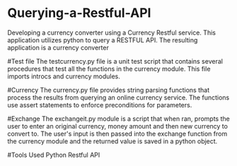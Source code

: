 # Querying-a-Restful-API
Developing a currency converter using a Currency Restful service. 
This application utilizes python to query a RESTFUL API. The resulting application is a currency converter

#Test file
The testcurrency.py file is a unit test script that contains several procedures that test all the functions in the currency module. This file imports introcs and currency modules. 

#Currency
The currency.py file provides string parsing functions that process the results from querying an online currency service. The functions use assert statements to enforce preconditions for parameters. 

#Exchange
The exchangeit.py module is a script that when ran, prompts the user to enter an original currency, money amount and then new currency to convert to. The user's input is then passed into the exchange function from the currency module and the returned value is saved in a python object.

#Tools Used
Python Restful API 
